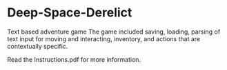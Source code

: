 # Deep-Space-Derelict
Text based adventure game 
The game included saving, loading, parsing of text input for moving and interacting, inventory, and actions that are contextually specific.

Read the Instructions.pdf for more information.
